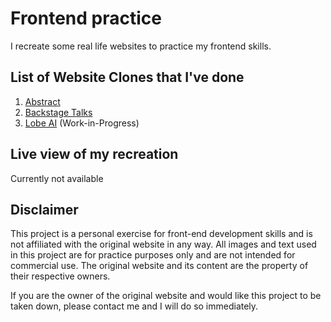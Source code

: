 # Frontend practice

I recreate some real life websites to practice my frontend skills.

## List of Website Clones that I've done

1. [Abstract](https://help.abstract.com/hc/en-us)
2. [Backstage Talks](https://backstagetalks.com/)
3. [Lobe AI](https://www.lobe.ai/tour) (Work-in-Progress)

## Live view of my recreation

Currently not available

## Disclaimer

This project is a personal exercise for front-end development skills and is not affiliated with the original website in any way. All images and text used in this project are for practice purposes only and are not intended for commercial use. The original website and its content are the property of their respective owners.

If you are the owner of the original website and would like this project to be taken down, please contact me and I will do so immediately.
